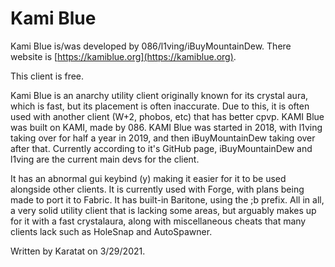 # Kami Blue

Kami Blue is/was developed by 086/l1ving/iBuyMountainDew. There website is [https://kamiblue.org](https://kamiblue.org).

This client is free.

Kami Blue is an anarchy utility client originally known for its crystal aura, which is fast, but its placement is often inaccurate. Due to this, it is often used with another client \(W+2, phobos, etc\) that has better cpvp. KAMI Blue was built on KAMI, made by 086. KAMI Blue was started in 2018, with l1ving taking over for half a year in 2019, and then iBuyMountainDew taking over after that. Currently according to it's GitHub page, iBuyMountainDew and l1ving are the current main devs for the client. 

It has an abnormal gui keybind \(y\) making it easier for it to be used alongside other clients. It is currently used with Forge, with plans being made to port it to Fabric. It has built-in Baritone, using the ;b prefix. All in all, a very solid utility client that is lacking some areas, but arguably makes up for it with a fast crystalaura, along with miscellaneous cheats that many clients lack such as HoleSnap and AutoSpawner.

Written by Karatat on 3/29/2021.

